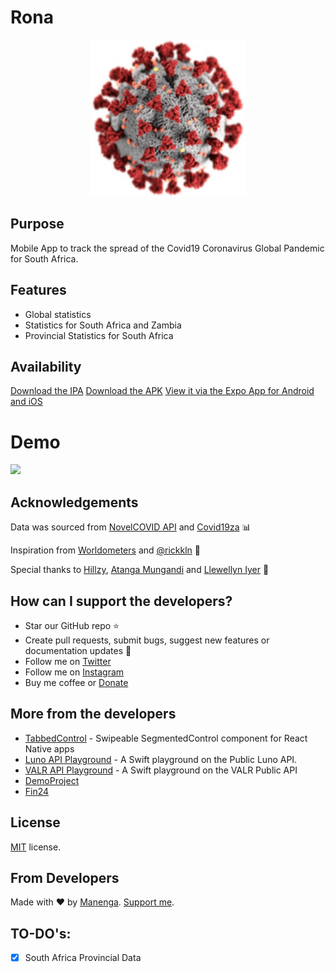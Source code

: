 # Rona
<p align="center">
  <img src="https://github.com/manenga/Rona/blob/master/assets/images/coronavirus.png?raw=true" width="250" title="Coronavirus">
</p>

## Purpose
Mobile App to track the spread of the Covid19 Coronavirus Global Pandemic for South Africa.

## Features
* Global statistics
* Statistics for South Africa and Zambia
* Provincial Statistics for South Africa

## Availability 
[Download the IPA](https://my.testfairy.com/download/74S36E1G70TJTD1J68W3ACSG6GS2TXEDPBKCAM93RJ1BVQETKS4BBB8HPVWGT/getapp?_=1588537371)
[Download the APK](https://expo.io/@mungand/Rona)
[View it via the Expo App for Android and iOS](https://my.testfairy.com/download/74S36E1G6RV2TD1J68W3ACSG6GS2VSQT7KF2Z9AZHRZAT8NR73JSW7H2PMV7R/getapp?_=1588533287)

# Demo
<img src="https://github.com/manenga/Rona/blob/master/demo-gif.gif?raw=true" width="50%" /> 

## Acknowledgements
Data was sourced from [NovelCOVID API](https://github.com/NovelCOVID/API/) and [Covid19za](https://github.com/dsfsi/covid19za) 📊 <br/>

Inspiration from [Worldometers](https://www.worldometers.info/coronavirus/) and [@rickkln](https://corona.rickkln.com/data/) 🎉

Special thanks to [Hillzy](https://www.instagram.com/hillzy911/), [Atanga Mungandi](https://www.instagram.com/atangamungandi/) and [Llewellyn Iyer](https://za.linkedin.com/in/llewellyn-iyer-596b9111a) 🤝


## How can I support the developers?
- Star our GitHub repo ⭐
- Create pull requests, submit bugs, suggest new features or documentation updates 🔧
- Follow me on [Twitter](https://twitter.com/mmungandi)
- Follow me on [Instagram](https://instagram.com/mungandi)
- Buy me coffee or [Donate](https://paypal.me/Mungandi)

## More from the developers
- [TabbedControl](https://github.com/manenga/react-native-tabbed-control) - Swipeable SegmentedControl component for React Native apps
- [Luno API Playground](https://github.com/manenga/LunoAPI) - A Swift playground on the Public Luno API.
- [VALR API Playground](https://github.com/manenga/Valr-API) - A Swift playground on the VALR Public API
- [DemoProject](https://github.com/manenga/DemoProject)
- [Fin24](https://github.com/manenga/Fin24)

## License
[MIT](https://github.com/manenga/react-native-tabbed-control/blob/master/LICENSE) license.

## From Developers
Made with ♥ by [Manenga](https://linkedin.com/in/mungandi/). [Support me](https://paypal.me/Mungandi).

## TO-DO's:
- [X] South Africa Provincial Data
